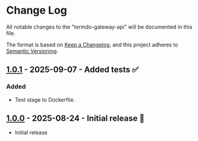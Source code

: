 # Change Log

All notable changes to the "termdo-gateway-api" will be documented in this file.

The format is based on [Keep a Changelog](https://keepachangelog.com/en/1.0.0/), and this project adheres to [Semantic Versioning](https://semver.org/spec/v2.0.0.html).

## [1.0.1] - 2025-09-07 - Added tests ✅

### Added

- Test stage to Dockerfile.

## [1.0.0] - 2025-08-24 - Initial release 🎉

- Initial release

[1.0.1]: https://github.com/termdo-inc/termdo-gateway-api/releases/tag/v1.0.1
[1.0.0]: https://github.com/termdo-inc/termdo-gateway-api/releases/tag/v1.0.0
